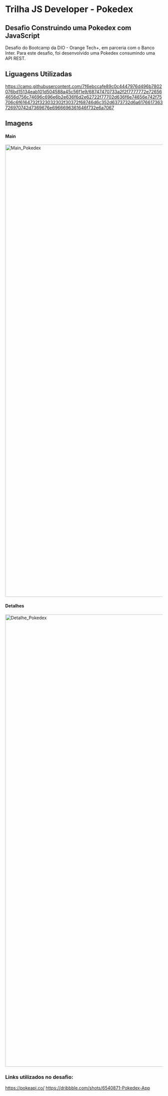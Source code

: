 # Trilha JS Developer - Pokedex

## Desafio Construindo uma Pokedex com JavaScript

Desafio do Bootcamp da DIO - Orange Tech+, em parceria com o Banco Inter.
Para este desafio, foi desenvolvido uma Pokedex consumindo uma API REST.

## Liguagens Utilizadas
https://camo.githubusercontent.com/7f6ebccafe89c0c4447976d496b7802076bd15134eab101d504588a45c56f1e9/68747470733a2f2f7777772e726564656d756c74696c696e6b2e636f6d2e62722f77702d636f6e74656e742f75706c6f6164732f323032302f30372f68746d6c352d6373732d6a6176617363726970742d7369676e6966696361646f732e6a7067

## Imagens

#### Main
<img width="1440" alt="Main_Pokedex" src="https://user-images.githubusercontent.com/117285707/206930730-ed86f627-f530-4b91-bc25-27f5050d4639.png">


#### Detalhes
<img width="1440" alt="Detalhe_Pokedex" src="https://user-images.githubusercontent.com/117285707/206930741-a993cd5d-a2d0-448e-91ad-bfdffd21efa0.png">


### Links utilizados no desafio:
https://pokeapi.co/
https://dribbble.com/shots/6540871-Pokedex-App
